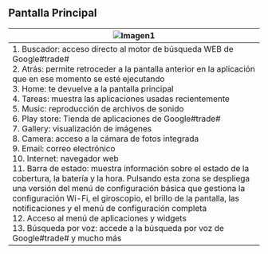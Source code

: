 ## Pantalla Principal

|![Imagen1](http://static.energysistem.com/images/manuals/39935/5375cef9bc71a.jpg) |
| -- |
|1. Buscador: acceso directo al motor de búsqueda WEB de Google#trade#<BR/>2. Atrás: permite retroceder a la pantalla anterior en la aplicación que en ese momento se esté ejecutando<BR/>3. Home: te devuelve a la pantalla principal<BR/>4. Tareas: muestra las aplicaciones usadas recientemente<BR/>5. Music: reproducción de archivos de sonido<BR/>6. Play store: Tienda de aplicaciones de Google#trade#<BR/>7. Gallery: visualización de imágenes<BR/>8. Camera: acceso a la cámara de fotos integrada<BR/>9. Email: correo electrónico<BR/>10. Internet: navegador web<BR/>11. Barra de estado: muestra información sobre el estado de la cobertura, la batería y la hora. Pulsando esta zona se despliega una versión del menú de configuración básica que gestiona la configuración Wi-Fi, el giroscopio, el brillo de la pantalla, las notificaciones y el menú de configuración completa<BR/>12. Acceso al menú de aplicaciones y widgets<BR/>13. Búsqueda por voz: accede a la búsqueda por voz de Google#trade# y mucho más|
